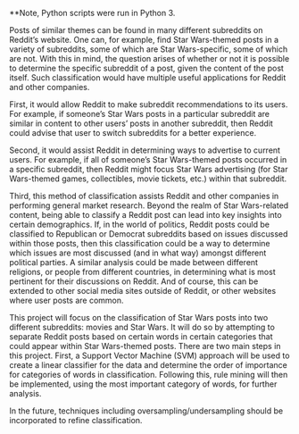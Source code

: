 **Note, Python scripts were run in Python 3. 

Posts of similar themes can be found in many different subreddits on Reddit’s website. One can, for example, find Star Wars-themed posts in a variety of subreddits, some of which are Star Wars-specific, some of which are not. With this in mind, the question arises of whether or not it is possible to determine the specific subreddit of a post, given the content of the post itself.  Such classification would have multiple useful applications for Reddit and other companies. 

First, it would allow Reddit to make subreddit recommendations to its users. For example, if someone’s Star Wars posts in a particular subreddit are similar in content to other users’ posts in another subreddit, then Reddit could advise that user to switch subreddits for a better experience. 

Second, it would assist Reddit in determining ways to advertise to current users. For example, if all of someone’s Star Wars-themed posts occurred in a specific subreddit, then Reddit might focus Star Wars advertising (for Star Wars-themed games, collectibles, movie tickets, etc.) within that subreddit.

Third, this method of classification assists Reddit and other companies in performing general market research. Beyond the realm of Star Wars-related content, being able to classify a Reddit post can lead into key insights into certain demographics. If, in the world of politics, Reddit posts could be classified to Republican or Democrat subreddits based on issues discussed within those posts, then this classification could be a way to determine which issues are most discussed (and in what way) amongst different political parties. A similar analysis could be made between different religions, or people from different countries, in determining what is most pertinent for their discussions on Reddit. And of course, this can be extended to other social media sites outside of Reddit, or other websites where user posts are common. 

This project will focus on the classification of Star Wars posts into two different subreddits: movies and Star Wars. It will do so by attempting to separate Reddit posts based on certain words in certain categories that could appear within Star Wars-themed posts. There are two main steps in this project. First, a Support Vector Machine (SVM) approach will be used to create a linear classifier for the data and determine the order of importance for categories of words in classification. Following this, rule mining will then be implemented, using the most important category of words, for further analysis. 

In the future, techniques including oversampling/undersampling should be incorporated to refine classification. 









